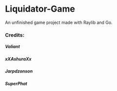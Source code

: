 # Liquidator-Game
An unfinished game project made with Raylib and Go.

### Credits:
##### Valiant
##### xXAshuraXx
##### Jarpdzonson
##### SuperPhat
